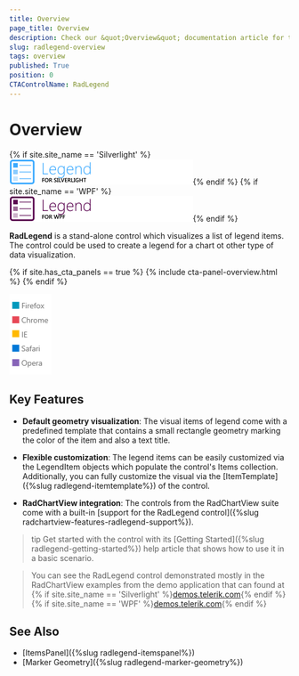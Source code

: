 ```yaml
---
title: Overview
page_title: Overview
description: Check our &quot;Overview&quot; documentation article for the RadLegend {{ site.framework_name }} control.
slug: radlegend-overview
tags: overview
published: True
position: 0
CTAControlName: RadLegend
---
```


# Overview

{% if site.site_name == 'Silverlight' %}![radlegend sl](images/radlegend_sl.png){% endif %}
{% if site.site_name == 'WPF' %}![radlegend wpf](images/radlegend_wpf.png){% endif %}

__RadLegend__ is a stand-alone control which visualizes a list of legend items. The control could be used to create a legend for a chart ot other type of data visualization.  

{% if site.has_cta_panels == true %}
{% include cta-panel-overview.html %}
{% endif %}

![](images/radlegend-overview-0.png)

## Key Features

* __Default geometry visualization__: The visual items of legend come with a predefined template that contains a small rectangle geometry marking the color of the item and also a text title.

* __Flexible customization__: The legend items can be easily customized via the LegendItem objects which populate the control's Items collection. Additionally, you can fully customize the visual via the [ItemTemplate]({%slug radlegend-itemtemplate%}) of the control.

* __RadChartView integration__: The controls from the RadChartView suite come with a built-in [support for the RadLegend control]({%slug radchartview-features-radlegend-support%}).

>tip Get started with the control with its [Getting Started]({%slug radlegend-getting-started%}) help article that shows how to use it in a basic scenario.

> You can see the RadLegend control demonstrated mostly in the RadChartView examples from the demo application that can found at {% if site.site_name == 'Silverlight' %}[demos.telerik.com](https://demos.telerik.com/silverlight/#TabControl/FirstLook){% endif %}{% if site.site_name == 'WPF' %}[demos.telerik.com](https://demos.telerik.com/wpf/){% endif %}

## See Also
* [ItemsPanel]({%slug radlegend-itemspanel%})
* [Marker Geometry]({%slug radlegend-marker-geometry%})
